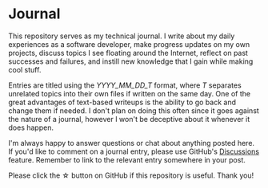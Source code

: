 # Journal

This repository serves as my technical journal. I write about my daily experiences as a software developer, make progress updates on my own projects, discuss topics I see floating around the Internet, reflect on past successes and failures, and instill new knowledge that I gain while making cool stuff.

Entries are titled using the *YYYY_MM_DD_T* format, where *T* separates unrelated topics into their own files if written on the same day. One of the great advantages of text-based writeups is the ability to go back and change them if needed. I don't plan on doing this often since it goes against the nature of a journal, however I won't be deceptive about it whenever it does happen.

I'm always happy to answer questions or chat about anything posted here. If you'd like to comment on a journal entry, please use GitHub's [Discussions](https://github.com/VowSoftware/journal/discussions) feature. Remember to link to the relevant entry somewhere in your post.

Please click the ☆ button on GitHub if this repository is useful. Thank you!
